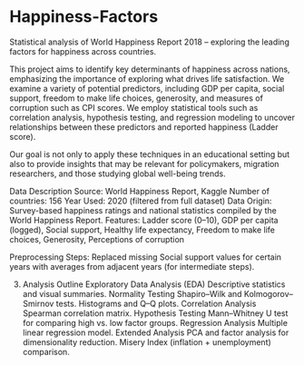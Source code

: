 # Happiness-Factors
Statistical analysis of World Happiness Report 2018 – exploring the leading factors for happiness across countries.


This project aims to identify key determinants of happiness across nations, emphasizing the importance of exploring what drives life satisfaction. We examine a variety of potential predictors, including GDP per capita, social support, freedom to make life choices, generosity, and measures of corruption such as CPI scores.
We employ statistical tools such as correlation analysis, hypothesis testing, and regression modeling to uncover relationships between these predictors and reported happiness (Ladder score).

Our goal is not only to apply these techniques in an educational setting but also to provide insights that may be relevant for policymakers, migration researchers, and those studying global well-being trends.

Data Description
Source: World Happiness Report, Kaggle
Number of countries: 156
Year Used: 2020 (filtered from full dataset)
Data Origin: Survey-based happiness ratings and national statistics compiled by the World Happiness Report.
Features: Ladder score (0–10), GDP per capita (logged), Social support, Healthy life expectancy, Freedom to make life choices, 
Generosity, Perceptions of corruption

Preprocessing Steps:
Replaced missing Social support values for certain years with averages from adjacent years (for intermediate steps).

3. Analysis Outline
Exploratory Data Analysis (EDA)
Descriptive statistics and visual summaries.
Normality Testing
Shapiro–Wilk and Kolmogorov–Smirnov tests.
Histograms and Q–Q plots.
Correlation Analysis
Spearman correlation matrix.
Hypothesis Testing
Mann–Whitney U test for comparing high vs. low factor groups.
Regression Analysis
Multiple linear regression model.
Extended Analysis
PCA and factor analysis for dimensionality reduction.
Misery Index (inflation + unemployment) comparison.
